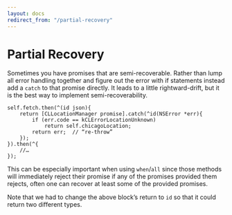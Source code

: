 ```yaml
---
layout: docs
redirect_from: "/partial-recovery"
---
```


#  Partial Recovery

Sometimes you have promises that are semi-recoverable. Rather than lump all error handling together and figure out the error with if statements instead add a `catch` to that promise directly. It leads to a little rightward-drift, but it is the best way to implement semi-recoverability.

```objc
self.fetch.then(^(id json){
    return [CLLocationManager promise].catch(^id(NSError *err){
        if (err.code == kCLErrorLocationUnknown)
            return self.chicagoLocation;
        return err;  // “re-throw”
    });
}).then(^{
    //…
});
```

This can be especially important when using `when`/`all` since those methods will immediately reject their promise if any of the promises provided them rejects, often one can recover at least some of the provided promises.

Note that we had to change the above block’s return to `id` so that it could return two different types.
